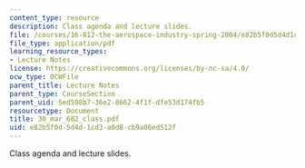 ```yaml
---
content_type: resource
description: Class agenda and lecture slides.
file: /courses/16-812-the-aerospace-industry-spring-2004/e82b5f0d5d4d1cd3a0d8cb9a06ed512f_30_mar_682_class.pdf
file_type: application/pdf
learning_resource_types:
- Lecture Notes
license: https://creativecommons.org/licenses/by-nc-sa/4.0/
ocw_type: OCWFile
parent_title: Lecture Notes
parent_type: CourseSection
parent_uid: 5ed598b7-36e2-8662-4f1f-dfe53d174fb5
resourcetype: Document
title: 30_mar_682_class.pdf
uid: e82b5f0d-5d4d-1cd3-a0d8-cb9a06ed512f
---
```

Class agenda and lecture slides.